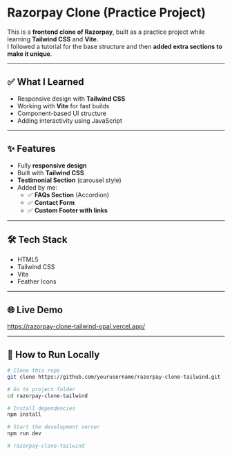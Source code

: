 # Razorpay Clone (Practice Project)

This is a **frontend clone of Razorpay**, built as a practice project while learning **Tailwind CSS** and **Vite**.  
I followed a tutorial for the base structure and then **added extra sections to make it unique**.

---

## ✅ What I Learned
- Responsive design with **Tailwind CSS**
- Working with **Vite** for fast builds
- Component-based UI structure
- Adding interactivity using JavaScript

---

## ✨ Features
- Fully **responsive design**
- Built with **Tailwind CSS**
- **Testimonial Section** (carousel style)
- Added by me:
  - ✅ **FAQs Section** (Accordion)
  - ✅ **Contact Form**
  - ✅ **Custom Footer with links**

---

## 🛠 Tech Stack
- HTML5
- Tailwind CSS
- Vite
- Feather Icons

---

## 🌐 Live Demo
https://razorpay-clone-tailwind-opal.vercel.app/

---

## 🚀 How to Run Locally
```bash
# Clone this repo
git clone https://github.com/yourusername/razorpay-clone-tailwind.git

# Go to project folder
cd razorpay-clone-tailwind

# Install dependencies
npm install

# Start the development server
npm run dev

# razorpay-clone-tailwind


